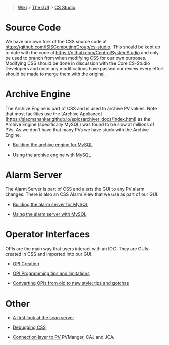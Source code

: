 > [Wiki](Home) > [The GUI](The-GUI) > [CS Studio](GUI-CSS)

# Source Code

We have our own fork of the CSS source code at https://github.com/ISISComputingGroup/cs-studio. This should be kept up to date with the code at https://github.com/ControlSystemStudio and only be used to branch from when modifying CSS for our own purposes. Modifying CSS should be done in discussion with the Core CS-Studio Developers and once any modifications have passed our review every effort should be made to merge them with the original.

# Archive Engine

The Archive Engine is part of CSS and is used to archive PV values. Note that most facilities use the [Archive Appliance] (https://slacmshankar.github.io/epicsarchiver_docs/index.html) as the Archive Engine (specifically MySQL) was found to be slow at millions of PVs. As we don't have that many PVs we have stuck with the Archive Engine.

* [Building the archive engine for MySQL](Building-the-archive-engine-for-mysql)

* [Using the archive engine with MySQL](Using-the-archive-engine-with-mysql)

# Alarm Server

The Alarm Server is part of CSS and alerts the GUI to any PV alarm changes. There is also an CSS Alarm View that we use as part of our GUI.

* [Building the alarm server for MySQL](Building-the-alarm-server-for-mysql)

* [Using the alarm server with MySQL](Using-the-alarm-server-with-mysql)

# Operator Interfaces

OPIs are the main way that users interact with an IOC. They are GUIs created in CSS and imported into our GUI.

* [OPI Creation](OPI-Creation)

* [OPI Programming tips and limitations](CSS-programming-tips-and-limitations)

* [Converting OPIs from old to new style: tips and gotchas](Converting-to-New-Style-Tips-and-Gotchas)

# Other

* [A first look at the scan server](A-first-look-at-the-scan-server)

* [Debugging CSS](Debugging-CSS)

* [Connection layer to PV](PV-Connection-Layer) PVManger, CAJ and JCA